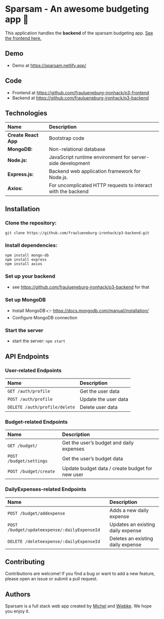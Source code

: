 # Sparsam - An awesome budgeting app 🐽

This application handles the **backend** of the sparsam budgeting app. [See the frontend here.](https://github.com/fraulueneburg-ironhack/p3-frontend)

## Demo

- Demo at https://sparsam.netlify.app/

## Code

- Frontend at https://github.com/fraulueneburg-ironhack/p3-frontend
- Backend at https://github.com/fraulueneburg-ironhack/p3-backend

## Technologies

| Name                       | Description                                                                             |
| :------------------------- | :-------------------------------------------------------------------------------------- |
| **Create React App**       | Bootstrap code                                                                          |
| **MongoDB:**               | Non-relational database                                                                 |
| **Node.js:**               | JavaScript runtime environment for server-side development |
| **Express.js:**            | Backend web application framework for Node.js. |
| **Axios:**                 | For uncomplicated HTTP requests to interact with the backend                            |

## Installation

### Clone the repository:

```
git clone https://github.com/fraulueneburg-ironhack/p3-backend.git
```

### Install dependencies:

```
npm install mongo-db
npm install express
npm install axios
```

### Set up your backend

- see https://github.com/fraulueneburg-ironhack/p3-backend for that

### Set up MongoDB

- Install MongoDB 👉 https://docs.mongodb.com/manual/installation/
- Configure MongoDB connection

### Start the server
- start the server: `npm start`

## API Endpoints

### User-related Endpoints
| Name | Description |
|:--|:--|
| `GET /auth/profile` | Get the user data |
| `POST /auth/profile` | Update the user data |
| `DELETE /auth/profile/delete` | Delete user data |

### Budget-related Endpoints
| Name | Description |
|:--|:--|
| `GET /budget/` | Get the user’s budget and daily expenses |
| `POST /budget/settings` | Get the user’s budget data |
| `POST /budget/create` | Update budget data / create budget for new user |

### DailyExpenses-related Endpoints
| Name | Description |
|:--|:--|
| `POST /budget/addexpense` | Adds a new daily expense |
| `POST /budget/updateexpense/:dailyExpenseId` | Updates an existing daily expense |
| `DELETE /deleteexpense/:dailyExpenseId` | Deletes an existing daily expense |

## Contributing

Contributions are welcome! If you find a bug or want to add a new feature, please open an issue or submit a pull request.

## Authors

Sparsam is a full stack web app created by [Michel](https://github.com/michelsaber) and [Wiebke](https://github.com/fraulueneburg-ironhack). We hope you enjoy it.
